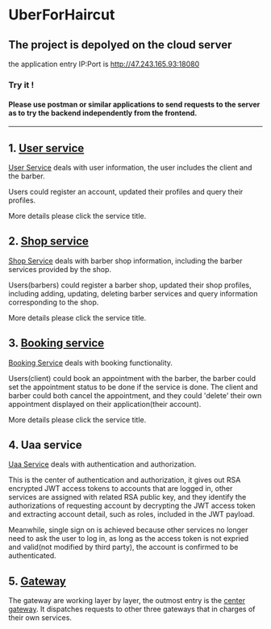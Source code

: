 # UberForHaircut



## The project is depolyed on the cloud server  
the application entry IP:Port is http://47.243.165.93:18080 

### Try it !
    
#### Please use postman or similar applications to send requests to the server as to try the backend independently from the frontend.

----

## 1. [User service](./UserServiceReadMe.md)

[User Service](./service-user)  deals with user information, the user includes the client and the barber.

Users could register an account, updated their profiles and query their profiles.

More details please click the service title.

## 2. [Shop service](./ShopServiceReadMe.md)  

[Shop Service](./service-shop)  deals with barber shop information, including the barber services provided by the shop.

Users(barbers) could register a barber shop, updated their shop profiles, including adding, updating, deleting barber services and query information corresponding to the shop.

More details please click the service title.

## 3. [Booking service](./BookingServiceReadMe.md)  

[Booking Service](./service-booking)  deals with booking functionality.

Users(client) could book an appointment with the barber, the barber could set the appointment status to be done if the service is done. The client and barber could both cancel the appointment, and they could 'delete' their own appointment displayed on their application(their account).

More details please click the service title.

## 4. Uaa service

[Uaa Service](./service-uaa) deals with authentication and authorization.

This is the center of authentication and authorization, it gives out RSA encrypted JWT access tokens to accounts that are logged in, other services are assigned with related RSA public key, and they identify the authorizations of requesting account by decrypting the JWT access token and extracting account detail, such as roles, included in the JWT payload. 

Meanwhile, single sign on is achieved because other services no longer need to ask the user to log in, as long as the access token is not expried and valid(not modified by third party), the account is confirmed to be authenticated.

## 5. [Gateway](./api-gateway-common)

The gateway are working layer by layer, the outmost entry is the [center gateway](./api-gateway-common/api-gateway-center). It dispatches requests to other three gateways that in charges of their own services.


